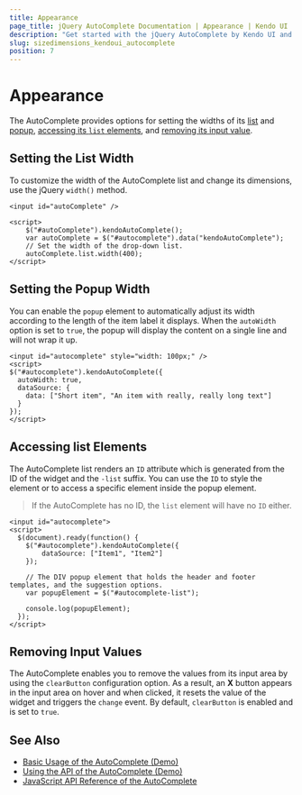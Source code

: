 ```yaml
---
title: Appearance
page_title: jQuery AutoComplete Documentation | Appearance | Kendo UI
description: "Get started with the jQuery AutoComplete by Kendo UI and set its list and popup widths, access the list elements, and remove its input values."
slug: sizedimensions_kendoui_autocomplete
position: 7
---
```


# Appearance

The AutoComplete provides options for setting the widths of its [list](#setting-the-list-width) and [popup](#setting-the-popup-width), [accessing its `list` elements](#accessing-the-list-elements), and [removing its input value](#removing-the-input-value).

## Setting the List Width

To customize the width of the AutoComplete list and change its dimensions, use the jQuery `width()` method.

    <input id="autoComplete" />

    <script>
        $("#autoComplete").kendoAutoComplete();
        var autoComplete = $("#autocomplete").data("kendoAutoComplete");
        // Set the width of the drop-down list.
        autoComplete.list.width(400);
    </script>

## Setting the Popup Width

You can enable the `popup` element to automatically adjust its width according to the length of the item label it displays. When the `autoWidth` option is set to `true`, the popup will display the content on a single line and will not wrap it up.

    <input id="autocomplete" style="width: 100px;" />
    <script>
    $("#autocomplete").kendoAutoComplete({
      autoWidth: true,
      dataSource: {
        data: ["Short item", "An item with really, really long text"]
      }
    });
    </script>

## Accessing list Elements

The AutoComplete list renders an `ID` attribute which is generated from the ID of the widget and the `-list` suffix. You can use the `ID` to style the element or to access a specific element inside the popup element.

> If the AutoComplete has no ID, the `list` element will have no `ID` either.

    <input id="autocomplete">
    <script>
      $(document).ready(function() {
        $("#autocomplete").kendoAutoComplete({
            dataSource: ["Item1", "Item2"]
        });

        // The DIV popup element that holds the header and footer templates, and the suggestion options.
        var popupElement = $("#autocomplete-list");

        console.log(popupElement);
      });
    </script>

## Removing Input Values

The AutoComplete enables you to remove the values from its input area by using the `clearButton` configuration option. As a result, an **X** button appears in the input area on hover and when clicked, it resets the value of the widget and triggers the `change` event. By default, `clearButton` is enabled and is set to `true`.

## See Also

* [Basic Usage of the AutoComplete (Demo)](https://demos.telerik.com/kendo-ui/autocomplete/index)
* [Using the API of the AutoComplete (Demo)](https://demos.telerik.com/kendo-ui/autocomplete/api)
* [JavaScript API Reference of the AutoComplete](/api/javascript/ui/autocomplete)
